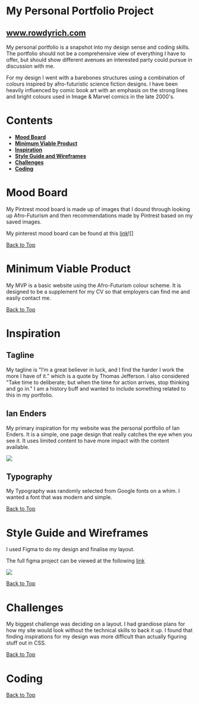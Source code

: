 # <a id="top"></a> My Personal Portfolio Project
## www.rowdyrich.com

My personal portfolio is a snapshot into my design sense and coding skills. The portfolio should not be a comprehensive view of everything I have to offer, but should show different avenues an interested party could pursue in discussion with me.

For my design I went with a barebones structures using a combination of colours inspired by afro-futuristic science fiction designs. I have been heavily influenced by comic book art with an emphasis on the strong lines and bright colours used in Image & Marvel comics in the late 2000's.

# Contents
- **[Mood Board](#MoodBoard)**
- **[Minimum Viable Product](#MVP)**
- **[Inspiration](#Inspiration)**
- **[Style Guide and Wireframes](#Wireframes)**
- **[Challenges](#Challenges)**
- **[Coding](#Coding)**


# <a id="MoodBoard"></a>Mood Board
My Pintrest mood board is made up of images that I dound through looking up Afro-Futurism and then recommendations made by Pintrest based on my saved images.

My pinterest mood board can be found at this [link](https://www.pinterest.com.au/gleesonrj/mood-board/)![]

[Back to Top](#top)

# <a id="MVP"></a>Minimum Viable Product
My MVP is a basic website using the Afro-Futurism colour scheme. It is designed to be a supplement for my CV so that employers can find me and easily contact me.

[Back to Top](#top)

# <a id="Inspiration"></a>Inspiration

## Tagline
My tagline is "I’m a great believer in luck, and I find the harder I work the more I have of it.” which is a quote by Thomas Jefferson. I also considered "Take time to deliberate; but when the time for action arrives, stop thinking and go in." I am a history buff and wanted to include something related to this in my portfolio.

## Ian Enders
My primary inspiration for my website was the personal portfolio of Ian Enders. It is a simple, one page design that really catches the eye when you see it. It uses limited content to have more impact with the content available.

![](https://www.ianenders.com)        

## Typography
My Typography was randomly selected from Google fonts on a whim. I wanted a font that was modern and simple.

[Back to Top](#top)

# <a id="Wireframes"></a>Style Guide and Wireframes
I used Figma to do my design and finalise my layout. 

The full figma project can be viewed at the following [link](https://www.figma.com/file/dSr7nw43YcVGs1b5lOilOdgV/Personal-Portfolio) 

![](http://rowdyrich.netlify.com/assets/figma_screenshot.png) 

[Back to Top](#top)

# <a id="Challenges"></a>Challenges
My biggest challenge was deciding on a layout. I had grandiose plans for how my site would look without the technical skills to back it up. I found that finding inspirations for my design was more difficult than actually figuring stuff out in CSS. 


[Back to Top](#top)


# <a id="Coding"></a>Coding



[Back to Top](#top)